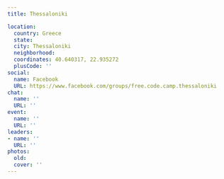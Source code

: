 ```yaml
---
title: Thessaloniki

location:
  country: Greece
  state: 
  city: Thessaloniki
  neighborhood: 
  coordinates: 40.640317, 22.935272
  plusCode: ''
social:
  name: Facebook
  URL: https://www.facebook.com/groups/free.code.camp.thessaloniki
chat:
  name: ''
  URL: ''
event:
  name: ''
  URL: ''
leaders:
- name: ''
  URL: ''
photos:
  old: 
  cover: ''
---
```

